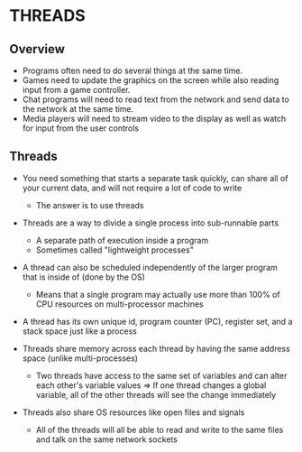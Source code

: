 # THREADS

## Overview

- Programs often need to do several things at the same time.
- Games need to update the graphics on the screen while also reading input from a game controller.
- Chat programs will need to read text from the network and send data to the network at the same time.
- Media players will need to stream video to the display as well as watch for input from the user controls

## Threads

- You need something that starts a separate task quickly, can share all of your current data, and will not require a lot of code
to write
    * The answer is to use threads

- Threads are a way to divide a single process into sub-runnable parts
    * A separate path of execution inside a program 
    * Sometimes called "lightweight processes"

- A thread can also be scheduled independently of the larger program that is inside of (done by the OS)
    * Means that a single program may actually use more than 100% of CPU resources on multi-processor machines

- A thread has its own unique id, program counter (PC), register set, and a stack space just like a process

- Threads share memory across each thread by having the same address space (unlike multi-processes)
    * Two threads have access to the same set of variables and can alter each other's variable values
        => If one thread changes a global variable, all of the other threads will see the change immediately

- Threads also share OS resources like open files and signals
    * All of the threads will all be able to read and write to the same files and talk on the same network sockets
